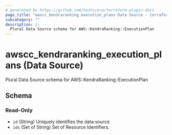 ```yaml
---
# generated by https://github.com/hashicorp/terraform-plugin-docs
page_title: "awscc_kendraranking_execution_plans Data Source - terraform-provider-awscc"
subcategory: ""
description: |-
  Plural Data Source schema for AWS::KendraRanking::ExecutionPlan
---
```


# awscc_kendraranking_execution_plans (Data Source)

Plural Data Source schema for AWS::KendraRanking::ExecutionPlan



<!-- schema generated by tfplugindocs -->
## Schema

### Read-Only

- `id` (String) Uniquely identifies the data source.
- `ids` (Set of String) Set of Resource Identifiers.
